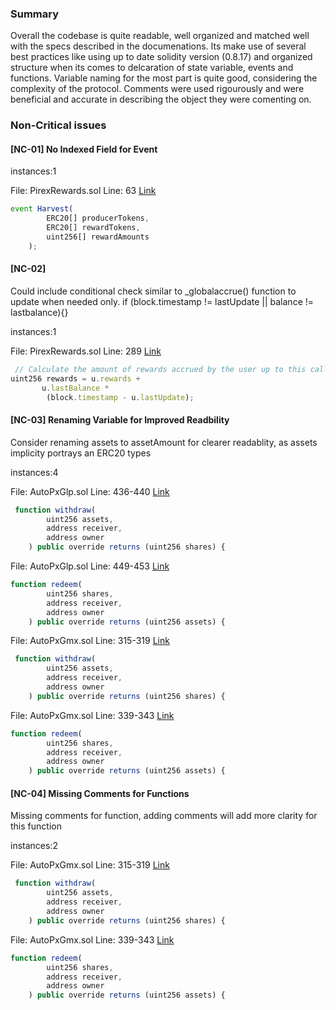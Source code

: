 ### Summary

Overall the codebase is quite readable, well organized and matched well with the specs described in the documenations. Its make use of several best practices like using up to date solidity version (0.8.17) and organized structure when its comes to delcaration of state variable, events and functions. Variable naming for the most part is quite good, considering the complexity of the protocol. Comments were used rigourously and were beneficial and accurate in describing the object they were comenting on.
   
   

### Non-Critical issues
#### [NC-01] No Indexed Field for Event

instances:1

File: PirexRewards.sol
Line: 63
 [Link](https://github.com/code-423n4/2022-11-redactedcartel/blob/main/src/PirexRewards.sol)

```javascript
event Harvest(
        ERC20[] producerTokens,
        ERC20[] rewardTokens,
        uint256[] rewardAmounts
    );
```

#### [NC-02]

Could include conditional check similar to _globalaccrue() function to update when needed only.
if (block.timestamp != lastUpdate || balance != lastbalance){}

instances:1

File: PirexRewards.sol
Line: 289
 [Link](https://github.com/code-423n4/2022-11-redactedcartel/blob/main/src/PirexRewards.sol)

```javascript
 // Calculate the amount of rewards accrued by the user up to this call
uint256 rewards = u.rewards +
       u.lastBalance *
        (block.timestamp - u.lastUpdate);
```

#### [NC-03] Renaming Variable for Improved Readbility

Consider renaming assets to assetAmount for clearer readablity, as assets implicity portrays an ERC20 types

instances:4

File: AutoPxGlp.sol
Line: 436-440
 [Link](https://github.com/code-423n4/2022-11-redactedcartel/blob/main/src/vaults/AutoPxGlp.sol)

```javascript
 function withdraw(
        uint256 assets,
        address receiver,
        address owner
    ) public override returns (uint256 shares) {
```


File: AutoPxGlp.sol
Line: 449-453
 [Link](https://github.com/code-423n4/2022-11-redactedcartel/blob/main/src/vaults/AutoPxGlp.sol)

```javascript
function redeem(
        uint256 shares,
        address receiver,
        address owner
    ) public override returns (uint256 assets) {
```

File: AutoPxGmx.sol
Line: 315-319
 [Link](https://github.com/code-423n4/2022-11-redactedcartel/blob/main/src/vaults/AutoPxGmx.sol)

```javascript
 function withdraw(
        uint256 assets,
        address receiver,
        address owner
    ) public override returns (uint256 shares) {
```

File: AutoPxGmx.sol
Line: 339-343
 [Link](https://github.com/code-423n4/2022-11-redactedcartel/blob/main/src/vaults/AutoPxGmx.sol)

```javascript
function redeem(
        uint256 shares,
        address receiver,
        address owner
    ) public override returns (uint256 assets) {
```

#### [NC-04] Missing Comments for Functions

Missing comments for function, adding comments will add more clarity for this function

instances:2

File: AutoPxGmx.sol
Line: 315-319
 [Link](https://github.com/code-423n4/2022-11-redactedcartel/blob/main/src/vaults/AutoPxGmx.sol)

```javascript
 function withdraw(
        uint256 assets,
        address receiver,
        address owner
    ) public override returns (uint256 shares) {
```

File: AutoPxGmx.sol
Line: 339-343
 [Link](https://github.com/code-423n4/2022-11-redactedcartel/blob/main/src/vaults/AutoPxGmx.sol)

```javascript
function redeem(
        uint256 shares,
        address receiver,
        address owner
    ) public override returns (uint256 assets) {
```